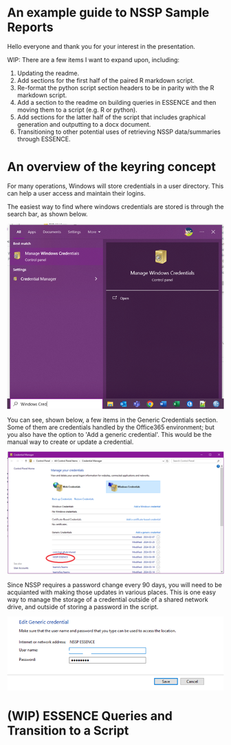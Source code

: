 # An example guide to NSSP Sample Reports

Hello everyone and thank you for your interest in the presentation.

WIP: There are a few items I want to expand upon, including:
1. Updating the readme.
2. Add sections for the first half of the paired R markdown script.
3. Re-format the python script section headers to be in parity with the R markdown script.
4. Add a section to the readme on building queries in ESSENCE and then moving them to a script (e.g. R or python).
5. Add sections for the latter half of the script that includes graphical generation and outputting to a docx document.
6. Transitioning to other potential uses of retrieving NSSP data/summaries through ESSENCE.


# An overview of the keyring concept

For many operations, Windows will store credentials in a user directory. This can help a user access and maintain their logins.

The easiest way to find where windows credentials are stored is through the search bar, as shown below.

![Image showing the Windows Search feature being used to find the Manage Windows Credentials tool.](https://github.com/micastro-ruhs/NSSP_Sample_Report/blob/main/img/Keyring_01.png)

You can see, shown below, a few items in the Generic Credentials section. Some of them are credentials handled by the Office365 environment; but you also have the option to 'Add a generic credential'. This would be the manual way to create or update a credential.

![Image overviewing the Credential Manager, along with a red circle around the item where the login to NSSP and ESSENCE are stored. I name it 'NSSP ESSENCE'.](https://github.com/micastro-ruhs/NSSP_Sample_Report/blob/main/img/Keyring_02.png)

Since NSSP requires a password change every 90 days, you will need to be acquianted with making those updates in various places. This is one easy way to manage the storage of a credential outside of a shared network drive, and outside of storing a password in the script.

![Image showing that you can manually enter or update the username or password through Credential Manager.](https://github.com/micastro-ruhs/NSSP_Sample_Report/blob/main/img/Keyring_03.png)


# (WIP) ESSENCE Queries and Transition to a Script

